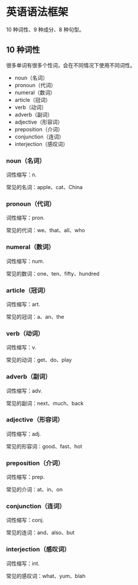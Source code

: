 # 英语语法框架

10 种词性、9 种成分、8 种句型。

## 10 种词性

很多单词有很多个性词，会在不同情况下使用不同词性。

- noun（名词）
- pronoun（代词）
- numeral（数词）
- article（冠词）
- verb（动词）
- adverb（副词）
- adjective（形容词）
- preposition（介词）
- conjunction（连词）
- interjection（感叹词）

### noun（名词）

词性缩写：n.

常见的名词：apple、cat、China

### pronoun（代词）

词性缩写：pron.

常见的代词：we、that、all、who

### numeral（数词）

词性缩写：num.

常见的数词：one、ten、fifty、hundred

### article（冠词）

词性缩写：art.

常见的冠词：a、an、the

### verb（动词）

词性缩写：v.

常见的动词：get、do、play

### adverb（副词）

词性缩写：adv.

常见的副词：next、much、back

### adjective（形容词）

词性缩写：adj.

常见的形容词：good、fast、hot

### preposition（介词）

词性缩写：prep.

常见的介词：at、in、on

### conjunction（连词）

词性缩写：conj.

常见的连词：and、also、but

### interjection（感叹词）

词性缩写：int.

常见的感叹词：what、yum、blah
